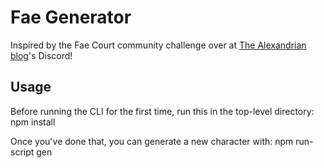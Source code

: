 # Fae Generator

Inspired by the Fae Court community challenge over at [The Alexandrian blog](https://thealexandrian.net)'s Discord! 

## Usage

Before running the CLI for the first time, run this in the top-level directory:
    npm install

Once you've done that, you can generate a new character with:
    npm run-script gen

